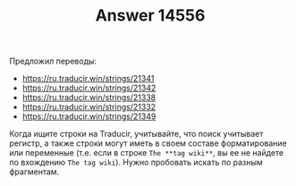 ﻿---
title: "Answer 14556"
se.owner.user_id: 240512
se.owner.display_name: "SmallSoft"
se.owner.link: "https://ru.meta.stackoverflow.com/users/240512/smallsoft"
se.answer_id: 14556
se.question_id: 14554
se.post_type: answer
se.is_accepted: False
---
<p>Предложил переводы:</p>
<ul>
<li><a href="https://ru.traducir.win/strings/21341" rel="nofollow noreferrer">https://ru.traducir.win/strings/21341</a></li>
<li><a href="https://ru.traducir.win/strings/21342" rel="nofollow noreferrer">https://ru.traducir.win/strings/21342</a></li>
<li><a href="https://ru.traducir.win/strings/21338" rel="nofollow noreferrer">https://ru.traducir.win/strings/21338</a></li>
<li><a href="https://ru.traducir.win/strings/21332" rel="nofollow noreferrer">https://ru.traducir.win/strings/21332</a></li>
<li><a href="https://ru.traducir.win/strings/21349" rel="nofollow noreferrer">https://ru.traducir.win/strings/21349</a></li>
</ul>
<p>Когда ищите строки на Traducir, учитывайте, что поиск учитывает регистр, а также строки могут иметь в своем составе форматирование или переменные (т.е. если в строке <code>The **tag wiki**</code>, вы ее не найдете по вхождению <code>The tag wiki</code>). Нужно пробовать искать по разным фрагментам.</p>

